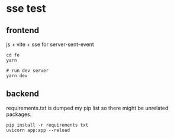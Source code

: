 # sse test

## frontend

js + vite + sse for server-sent-event

```shell
cd fe
yarn

# run dev server
yarn dev
```

## backend

requirements.txt is dumped my pip list so there might be unrelated packages.

```shell
pip install -r requirements txt
uvicorn app:app --reload
```
